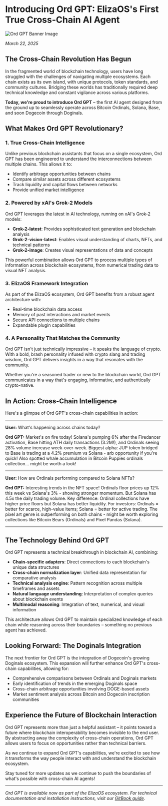 # Introducing Ord GPT: ElizaOS's First True Cross-Chain AI Agent

![Ord GPT Banner Image](https://i.imgur.com/placeholder-banner-image.png)

*March 22, 2025*

## The Cross-Chain Revolution Has Begun

In the fragmented world of blockchain technology, users have long struggled with the challenges of navigating multiple ecosystems. Each chain exists as its own island, with unique protocols, token standards, and community cultures. Bridging these worlds has traditionally required deep technical knowledge and constant vigilance across various platforms.

**Today, we're proud to introduce Ord GPT** – the first AI agent designed from the ground up to seamlessly operate across Bitcoin Ordinals, Solana, Base, and soon Dogecoin through Doginals.

## What Makes Ord GPT Revolutionary?

### 1. True Cross-Chain Intelligence

Unlike previous blockchain assistants that focus on a single ecosystem, Ord GPT has been engineered to understand the interconnections between multiple chains. This allows it to:

- Identify arbitrage opportunities between chains
- Compare similar assets across different ecosystems
- Track liquidity and capital flows between networks
- Provide unified market intelligence

### 2. Powered by xAI's Grok-2 Models

Ord GPT leverages the latest in AI technology, running on xAI's Grok-2 models:

- **Grok-2-latest**: Provides sophisticated text generation and blockchain analysis
- **Grok-2-vision-latest**: Enables visual understanding of charts, NFTs, and technical patterns
- **Grok-2-image**: Creates visual representations of data and concepts

This powerful combination allows Ord GPT to process multiple types of information across blockchain ecosystems, from numerical trading data to visual NFT analysis.

### 3. ElizaOS Framework Integration

As part of the ElizaOS ecosystem, Ord GPT benefits from a robust agent architecture with:

- Real-time blockchain data access
- Memory of past interactions and market events
- Secure API connections to multiple chains
- Expandable plugin capabilities

### 4. A Personality That Matches the Community

Ord GPT isn't just technically impressive – it speaks the language of crypto. With a bold, brash personality infused with crypto slang and trading wisdom, Ord GPT delivers insights in a way that resonates with the community.

Whether you're a seasoned trader or new to the blockchain world, Ord GPT communicates in a way that's engaging, informative, and authentically crypto-native.

## In Action: Cross-Chain Intelligence

Here's a glimpse of Ord GPT's cross-chain capabilities in action:

---

**User:** What's happening across chains today?

**Ord GPT:** Market's on fire today! Solana's pumping 6% after the Firedancer activation, Base hitting ATH daily transactions (3.2M!), and Ordinals seeing 28% volume increase week-over-week. Biggest alpha: JUP token bridged to Base is trading at a 4.2% premium vs Solana - arb opportunity if you're quick! Also spotted whale accumulation in Bitcoin Puppies ordinals collection... might be worth a look!

---

**User:** How are Ordinals performing compared to Solana NFTs?

**Ord GPT:** Interesting trends in the NFT space! Ordinals floor prices up 12% this week vs Solana's 3% - showing stronger momentum. But Solana has 4.5x the daily trading volume. Key difference: Ordinal collections have higher price floors but Solana has better liquidity. For investors: Ordinals = better for scarce, high-value items; Solana = better for active trading. The pixel art genre is outperforming on both chains - might be worth exploring collections like Bitcoin Bears (Ordinals) and Pixel Pandas (Solana).

---

## The Technology Behind Ord GPT

Ord GPT represents a technical breakthrough in blockchain AI, combining:

- **Chain-specific adapters**: Direct connections to each blockchain's unique data structures
- **Cross-chain normalization layer**: Unified data representation for comparative analysis
- **Technical analysis engine**: Pattern recognition across multiple timeframes and assets
- **Natural language understanding**: Interpretation of complex queries about blockchain events
- **Multimodal reasoning**: Integration of text, numerical, and visual information

This architecture allows Ord GPT to maintain specialized knowledge of each chain while reasoning across their boundaries – something no previous agent has achieved.

## Looking Forward: The Doginals Integration

The next frontier for Ord GPT is the integration of Dogecoin's growing Doginals ecosystem. This expansion will further enhance Ord GPT's cross-chain capabilities, allowing for:

- Comprehensive comparisons between Ordinals and Doginals markets
- Early identification of trends in the emerging Doginals space
- Cross-chain arbitrage opportunities involving DOGE-based assets
- Market sentiment analysis across Bitcoin and Dogecoin inscription communities

## Experience the Future of Blockchain Interaction

Ord GPT represents more than just a helpful assistant – it points toward a future where blockchain interoperability becomes invisible to the end user. By abstracting away the complexity of cross-chain operations, Ord GPT allows users to focus on opportunities rather than technical barriers.

As we continue to expand Ord GPT's capabilities, we're excited to see how it transforms the way people interact with and understand the blockchain ecosystem.

Stay tuned for more updates as we continue to push the boundaries of what's possible with cross-chain AI agents!

---

*Ord GPT is available now as part of the ElizaOS ecosystem. For technical documentation and installation instructions, visit our [GitBook guide](https://github.com/elizaos/guides/ord-gpt-gitbook.md).*
